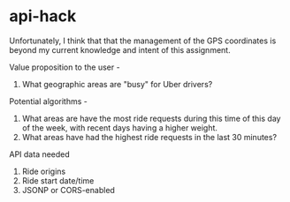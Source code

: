# api-hack

Unfortunately, I think that that the management of the GPS coordinates is beyond my current knowledge and intent of this assignment.

Value proposition to the user - 
1) What geographic areas are "busy" for Uber drivers?

Potential algorithms -
1) What areas are have the most ride requests during this time of this day of the week, with recent days having a higher weight.
2) What areas have had the highest ride requests in the last 30 minutes?

API data needed
1) Ride origins
2) Ride start date/time
3) JSONP or CORS-enabled
